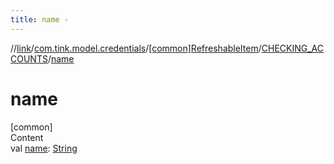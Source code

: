 ```yaml
---
title: name -
---
```

//[link](../../../index.md)/[com.tink.model.credentials](../../index.md)/[[common]RefreshableItem](../index.md)/[CHECKING_ACCOUNTS](index.md)/[name](name.md)



# name  
[common]  
Content  
val [name](name.md): [String](https://kotlinlang.org/api/latest/jvm/stdlib/kotlin/-string/index.html)  



